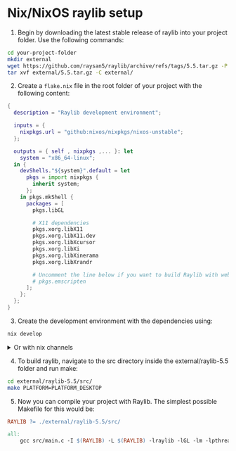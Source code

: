 # Nix/NixOS raylib setup

1. Begin by downloading the latest stable release of raylib into your project folder. Use the following commands:
```sh
cd your-project-folder
mkdir external
wget https://github.com/raysan5/raylib/archive/refs/tags/5.5.tar.gz -P external/
tar xvf external/5.5.tar.gz -C external/
```

2. Create a `flake.nix` file in the root folder of your project with the following content:
```nix
{
  description = "Raylib development environment";

  inputs = {
    nixpkgs.url = "github:nixos/nixpkgs/nixos-unstable";
  };

  outputs = { self , nixpkgs ,... }: let
    system = "x86_64-linux";
  in {
    devShells."${system}".default = let
      pkgs = import nixpkgs {
        inherit system;
      };
    in pkgs.mkShell {
      packages = [
        pkgs.libGL

        # X11 dependencies
        pkgs.xorg.libX11
        pkgs.xorg.libX11.dev
        pkgs.xorg.libXcursor
        pkgs.xorg.libXi
        pkgs.xorg.libXinerama
        pkgs.xorg.libXrandr

        # Uncomment the line below if you want to build Raylib with web support
        # pkgs.emscripten
      ];
    };
  };
}
```

3. Create the development environment with the dependencies using:
```sh
nix develop
```

</details>
<details><summary> Or with nix channels </summary>

Alternatively, you can create a `shell.nix` file in the root folder of your project with the following content:
```nix
{ pkgs ? import <nixpkgs> {} }:

  pkgs.mkShell {
    nativeBuildInputs = [
      pkgs.libGL

      # X11 dependencies
      pkgs.xorg.libX11
      pkgs.xorg.libX11.dev
      pkgs.xorg.libXcursor
      pkgs.xorg.libXi
      pkgs.xorg.libXinerama
      pkgs.xorg.libXrandr

      # Web support (uncomment to enable)
      # pkgs.emscripten
    ];
}
```

Then, run the following command to enter the nix-shell:
```sh
nix-shell
```
</details>

4. To build raylib, navigate to the src directory inside the external/raylib-5.5 folder and run make:
```sh
cd external/raylib-5.5/src/
make PLATFORM=PLATFORM_DESKTOP
```

5. Now you can compile your project with Raylib. The simplest possible Makefile for this would be:
```makefile
RAYLIB ?= ./external/raylib-5.5/src/

all:
    gcc src/main.c -I $(RAYLIB) -L $(RAYLIB) -lraylib -lGL -lm -lpthread -ldl -lrt -lX11
```
